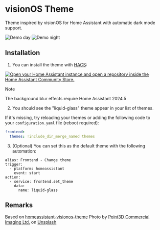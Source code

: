 # visionOS Theme

Theme inspired by visionOS for Home Assistant with automatic dark mode support.

![Demo day](https://github.com/cristian-rincon/homeassistant-liquid-glass-theme/assets/point3d-commercial-imaging-ltd-nQlVMCHPysY-unsplash.jpg)
![Demo night](https://github.com/cristian-rincon/homeassistant-liquid-glass-theme/assets/point3d-commercial-imaging-ltd-nQlVMCHPysY-unsplash.jpg)


## Installation

1. You can install the theme with [HACS](https://hacs.xyz/docs/setup/download):

[![Open your Home Assistant instance and open a repository inside the Home Assistant Community Store.](https://my.home-assistant.io/badges/hacs_repository.svg)](https://my.home-assistant.io/redirect/hacs_repository/?owner=cristian-rincon&repository=homeassistant-liquid-glass-theme&category=theme)

> [!NOTE]  
> The background blur effects require Home Assistant 2024.5

2. You should see the "liquid-glass" theme appear in your list of themes.

If it's missing, try reloading your themes or adding the following code to your `configuration.yaml` file (reboot required):

```yaml
frontend:
  themes: !include_dir_merge_named themes
```

3. (Optional) You can set this as the default theme with the following automation:
```
alias: Frontend - Change theme
trigger:
  - platform: homeassistant
    event: start
action:
  - service: frontend.set_theme
    data:
      name: liquid-glass
```

## Remarks

Based on [homeassistant-visionos-theme](https://github.com/Nezz/homeassistant-visionos-theme)
Photo by <a href="https://unsplash.com/@3dottawa?utm_content=creditCopyText&utm_medium=referral&utm_source=unsplash">Point3D Commercial Imaging Ltd.</a> on <a href="https://unsplash.com/photos/white-wooden-framed-glass-door-nQlVMCHPysY?utm_content=creditCopyText&utm_medium=referral&utm_source=unsplash">Unsplash</a>
      